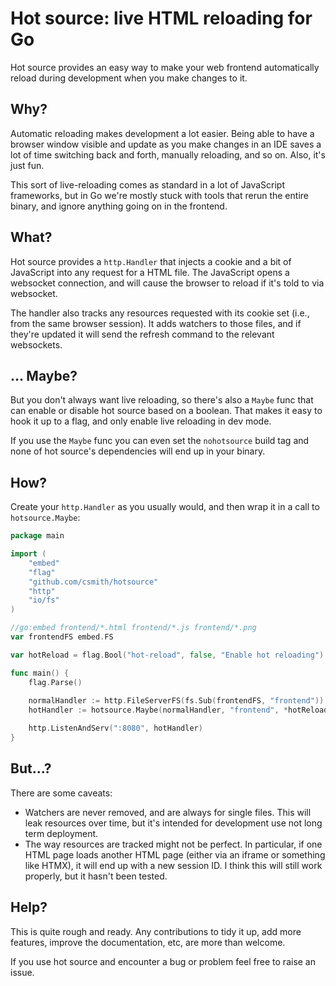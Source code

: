 # Hot source: live HTML reloading for Go

Hot source provides an easy way to make your web frontend automatically reload
during development when you make changes to it.

## Why?

Automatic reloading makes development a lot easier. Being able to have a
browser window visible and update as you make changes in an IDE saves a lot
of time switching back and forth, manually reloading, and so on. Also, it's just
fun.

This sort of live-reloading comes as standard in a lot of JavaScript frameworks,
but in Go we're mostly stuck with tools that rerun the entire binary, and
ignore anything going on in the frontend.

## What?

Hot source provides a `http.Handler` that injects a cookie and a bit of JavaScript
into any request for a HTML file. The JavaScript opens a websocket connection,
and will cause the browser to reload if it's told to via websocket.

The handler also tracks any resources requested with its cookie set (i.e., from
the same browser session). It adds watchers to those files, and if they're
updated it will send the refresh command to the relevant websockets.

## … Maybe?

But you don't always want live reloading, so there's also a `Maybe` func that
can enable or disable hot source based on a boolean. That makes it easy to hook
it up to a flag, and only enable live reloading in dev mode.

If you use the `Maybe` func you can even set the `nohotsource` build tag and
none of hot source's dependencies will end up in your binary.

## How?

Create your `http.Handler` as you usually would, and then wrap it in a call to
`hotsource.Maybe`:

```go
package main

import (
	"embed"
	"flag"
	"github.com/csmith/hotsource"
	"http"
	"io/fs"
)

//go:embed frontend/*.html frontend/*.js frontend/*.png
var frontendFS embed.FS

var hotReload = flag.Bool("hot-reload", false, "Enable hot reloading")

func main() {
	flag.Parse()
	
	normalHandler := http.FileServerFS(fs.Sub(frontendFS, "frontend"))
	hotHandler := hotsource.Maybe(normalHandler, "frontend", *hotReload)

	http.ListenAndServ(":8080", hotHandler)
}
```

## But…?

There are some caveats:

- Watchers are never removed, and are always for single files. This will leak
  resources over time, but it's intended for development use not long term
  deployment.
- The way resources are tracked might not be perfect. In particular, if one
  HTML page loads another HTML page (either via an iframe or something like
  HTMX), it will end up with a new session ID. I think this will still work
  properly, but it hasn't been tested.

## Help?

This is quite rough and ready. Any contributions to tidy it up, add more
features, improve the documentation, etc, are more than welcome.

If you use hot source and encounter a bug or problem feel free to raise an
issue.